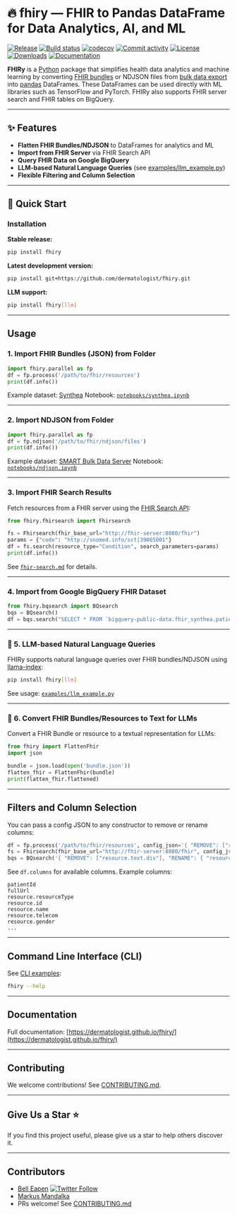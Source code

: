 # 🔥 fhiry — FHIR to Pandas DataFrame for Data Analytics, AI, and ML

[![Release](https://img.shields.io/github/v/release/dermatologist/fhiry)](https://img.shields.io/github/v/release/dermatologist/fhiry)
[![Build status](https://img.shields.io/github/actions/workflow/status/dermatologist/fhiry/pytest.yml?branch=develop)](https://github.com/dermatologist/fhiry/actions/workflows/pytest.yml?query=branch%3Adevelop)
[![codecov](https://codecov.io/gh/dermatologist/fhiry/branch/master/graph/badge.svg)](https://codecov.io/gh/dermatologist/fhiry)
[![Commit activity](https://img.shields.io/github/commit-activity/m/dermatologist/fhiry)](https://img.shields.io/github/commit-activity/m/dermatologist/fhiry)
[![License](https://img.shields.io/github/license/dermatologist/fhiry)](https://img.shields.io/github/license/dermatologist/fhiry)
[![Downloads](https://img.shields.io/pypi/dm/fhiry)](https://pypi.org/project/fhiry)
[![Documentation](https://badgen.net/badge/icon/documentation?icon=libraries&label)](https://dermatologist.github.io/fhiry/)

**FHIRy** is a [Python](https://www.python.org/) package that simplifies health data analytics and machine learning by converting [FHIR bundles](https://www.hl7.org/fhir/bundle.html) or NDJSON files from [bulk data export](https://hl7.org/fhir/uv/bulkdata/export/index.html) into [pandas](https://pandas.pydata.org/docs/user_guide/index.html) DataFrames. These DataFrames can be used directly with ML libraries such as TensorFlow and PyTorch.
FHIRy also supports FHIR server search and FHIR tables on BigQuery.

---

## ✨ Features

- **Flatten FHIR Bundles/NDJSON** to DataFrames for analytics and ML
- **Import from FHIR Server** via FHIR Search API
- **Query FHIR Data on Google BigQuery**
- **LLM-based Natural Language Queries** (see [examples/llm_example.py](examples/llm_example.py))
- **Flexible Filtering and Column Selection**

---

## 🔧 Quick Start

### Installation

**Stable release:**
```sh
pip install fhiry
```

**Latest development version:**
```sh
pip install git+https://github.com/dermatologist/fhiry.git
```

**LLM support:**
```sh
pip install fhiry[llm]
```

---

## Usage

### 1. Import FHIR Bundles (JSON) from Folder

```python
import fhiry.parallel as fp
df = fp.process('/path/to/fhir/resources')
print(df.info())
```
Example dataset: [Synthea](https://synthea.mitre.org/downloads)
Notebook: [`notebooks/synthea.ipynb`](notebooks/synthea.ipynb)

---

### 2. Import NDJSON from Folder

```python
import fhiry.parallel as fp
df = fp.ndjson('/path/to/fhir/ndjson/files')
print(df.info())
```
Example dataset: [SMART Bulk Data Server](https://bulk-data.smarthealthit.org/)
Notebook: [`notebooks/ndjson.ipynb`](notebooks/ndjson.ipynb)

---

### 3. Import FHIR Search Results

Fetch resources from a FHIR server using the [FHIR Search API](https://www.hl7.org/fhir/search.html):

```python
from fhiry.fhirsearch import Fhirsearch

fs = Fhirsearch(fhir_base_url="http://fhir-server:8080/fhir")
params = {"code": "http://snomed.info/sct|39065001"}
df = fs.search(resource_type="Condition", search_parameters=params)
print(df.info())
```
See [`fhir-search.md`](fhir-search.md) for details.

---

### 4. Import from Google BigQuery FHIR Dataset

```python
from fhiry.bqsearch import BQsearch
bqs = BQsearch()
df = bqs.search("SELECT * FROM `bigquery-public-data.fhir_synthea.patient` LIMIT 20")
```

---

### 🚀 5. LLM-based Natural Language Queries

FHIRy supports natural language queries over FHIR bundles/NDJSON using [llama-index](examples/llm_example.py):

```sh
pip install fhiry[llm]
```
See usage: [`examples/llm_example.py`](examples/llm_example.py)

---

### 🚀 6. Convert FHIR Bundles/Resources to Text for LLMs

Convert a FHIR Bundle or resource to a textual representation for LLMs:

```python
from fhiry import FlattenFhir
import json

bundle = json.load(open('bundle.json'))
flatten_fhir = FlattenFhir(bundle)
print(flatten_fhir.flattened)
```

---

## Filters and Column Selection

You can pass a config JSON to any constructor to remove or rename columns:

```python
df = fp.process('/path/to/fhir/resources', config_json='{ "REMOVE": ["resource.text.div"], "RENAME": { "resource.id": "id" } }')
fs = Fhirsearch(fhir_base_url="http://fhir-server:8080/fhir", config_json='{ "REMOVE": ["resource.text.div"], "RENAME": { "resource.id": "id" } }')
bqs = BQsearch('{ "REMOVE": ["resource.text.div"], "RENAME": { "resource.id": "id" } }')
```

See `df.columns` for available columns.
Example columns:
```
patientId
fullUrl
resource.resourceType
resource.id
resource.name
resource.telecom
resource.gender
...
```

---

## Command Line Interface (CLI)

See [CLI examples](examples/cli.md):

```sh
fhiry --help
```

---

## Documentation

Full documentation: [https://dermatologist.github.io/fhiry/](https://dermatologist.github.io/fhiry/)

---

## Contributing

We welcome contributions! See [CONTRIBUTING.md](CONTRIBUTING.md).

---

## Give Us a Star ⭐️

If you find this project useful, please give us a star to help others discover it.

---

## Contributors

- [Bell Eapen](https://nuchange.ca) [![Twitter Follow](https://img.shields.io/twitter/follow/beapen?style=social)](https://twitter.com/beapen)
- [Markus Mandalka](https://github.com/Mandalka)
- PRs welcome! See [CONTRIBUTING.md](CONTRIBUTING.md)